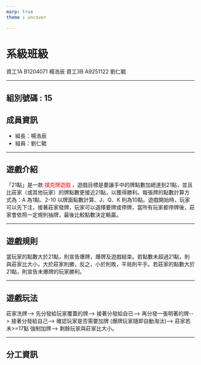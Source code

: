 ```yaml
---
marp: true
theme : uncover

---
```


# 系級班級

資工1A B1204071 楊浩辰
資工3B A9251122 劉仁毓

---

## 組別號碼 : 15



## 成員資訊

- 組長：楊浩辰
- 組員：劉仁毓

---

##  遊戲介紹
「21點」是一款 <font color = #FF0000>撲克牌遊戲</font> ，遊戲目標是要讓手中的牌點數加總達到21點，並且比莊家（或其他玩家）的牌點數更接近21點，以獲得勝利。每張牌的點數計算方式為：A 為1點、2-10 以牌面點數計算、J、Q、K 則為10點。遊戲開始時，玩家可以先下注，接著莊家發牌，玩家可以選擇要牌或停牌，當所有玩家都停牌後，莊家會依照一定規則抽牌，最後比較點數決定輸贏。

---

## 遊戲規則
當玩家的點數大於21點，則宣告爆牌，爆牌及遊戲結束。若點數未超過21點，則與莊家比大小，大於莊家則勝，反之，小於則敗，平局則平手。若莊家的點數大於21點，則宣告未爆牌的玩家勝利。

---

## 遊戲玩法
莊家洗牌-->
先分發給玩家覆蓋的牌-->
接著分發給自已-->
再分發一張明著的牌-->
接著分發給自己-->
確認玩家是否需要加牌 (爆牌玩家隨即自動淘汰)-->
莊家若未>=17點 強制加牌-->
剩餘玩家與莊家比大小。

---
## 分工資訊
